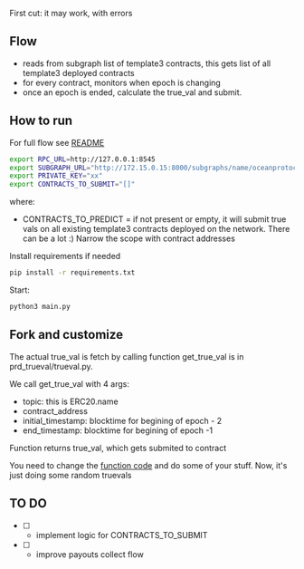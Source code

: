 First cut: it may work, with errors

## Flow
- reads from subgraph list of template3 contracts, this gets list of all template3 deployed contracts
- for every contract, monitors when epoch is changing
- once an epoch is ended, calculate the true_val and submit. 


## How to run

For full flow see [README](https://github.com/oceanprotocol/pdr-trueval/blob/main/README_local_full_flow.md)

```bash
export RPC_URL=http://127.0.0.1:8545
export SUBGRAPH_URL="http://172.15.0.15:8000/subgraphs/name/oceanprotocol/ocean-subgraph"
export PRIVATE_KEY="xx"
export CONTRACTS_TO_SUBMIT="[]"
```
where:
  - CONTRACTS_TO_PREDICT = if not present or empty, it will submit true vals on all existing template3 contracts deployed on the network.  There can be a lot :) Narrow the scope with contract addresses
  

Install requirements if needed
```bash
pip install -r requirements.txt 
```

Start:
```bash
python3 main.py
```

## Fork and customize
  The actual true_val is fetch by calling function get_true_val is in prd_trueval/trueval.py.
  
  We call get_true_val with 4 args:
   - topic:  this is ERC20.name
   - contract_address
   - initial_timestamp:   blocktime for begining of epoch - 2
   - end_timestamp:   blocktime for begining of epoch -1
   
  Function returns true_val, which gets submited to contract

  You need to change the [function code](https://github.com/oceanprotocol/pdr-trueval/blob/main/pdr_trueval/trueval.py#L4-L7) and do some of your stuff. Now, it's just doing some random truevals

## TO DO
  - [ ]  - implement logic for CONTRACTS_TO_SUBMIT
  - [ ]  - improve payouts collect flow
  